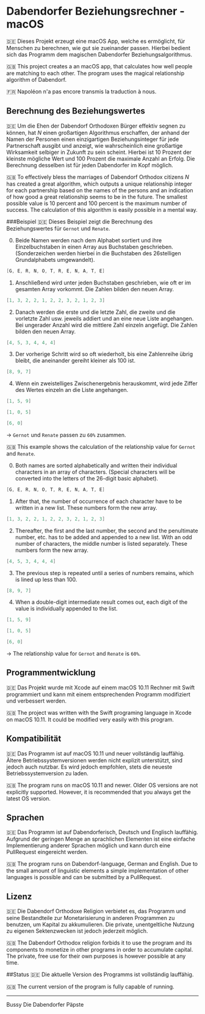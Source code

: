 # Dabendorfer Beziehungsrechner - macOS
:de: Dieses Projekt erzeugt eine macOS App, welche es ermöglicht, für Menschen zu berechnen, wie gut sie zueinander passen. Hierbei bedient sich das Programm dem magischen Dabendorfer Beziehungsalgorithmus.

:uk: This project creates a an macOS app, that calculates how well people are matching to each other. The program uses the magical relationship algorithm of Dabendorf.

:fr: Napoléon n'a pas encore transmis la traduction à nous.

## Berechnung des Beziehungswertes
:de: Um die Ehen der Dabendorf Orthodoxen Bürger effektiv segnen zu können, hat _N_ einen großartigen Algorithmus erschaffen, der anhand der Namen der Personen einen einzigartigen Beziehungsinteger für jede Partnerschaft ausgibt und anzeigt, wie wahrscheinlich eine großartige Wirksamkeit selbiger in Zukunft zu sein scheint. Hierbei ist 10 Prozent der kleinste mögliche Wert und 100 Prozent die maximale Anzahl an Erfolg. Die Berechnung desselben ist für jeden Dabendorfer im Kopf möglich.

:uk: To effectively bless the marriages of Dabendorf Orthodox citizens _N_ has created a great algorithm, which outputs a unique relationship integer for each partnership based on the names of the persons and an indication of how good a great relationship seems to be in the future. The smallest possible value is 10 percent and 100 percent is the maximum number of success. The calculation of this algorithm is easily possible in a mental way.

###Beispiel
:de: Dieses Beispiel zeigt die Berechnung des Beziehungswertes für `Gernot` und `Renate`.

0. Beide Namen werden nach dem Alphabet sortiert und ihre Einzelbuchstaben in einen Array aus Buchstaben geschrieben. (Sonderzeichen werden hierbei in die Buchstaben des 26stelligen Grundalphabets umgewandelt).
 ``` swift
[G, E, R, N, O, T, R, E, N, A, T, E]
```

1. Anschließend wird unter jeden Buchstaben geschrieben, wie oft er im gesamten Array vorkommt. Die Zahlen bilden den neuen Array.
 ``` swift
[1, 3, 2, 2, 1, 2, 2, 3, 2, 1, 2, 3]
```

2. Danach werden die erste und die letzte Zahl, die zweite und die vorletzte Zahl usw. jeweils addiert und an eine neue Liste angehangen. Bei ungerader Anzahl wird die mittlere Zahl einzeln angefügt. Die Zahlen bilden den neuen Array.
 ``` swift
[4, 5, 3, 4, 4, 4]
```

3. Der vorherige Schritt wird so oft wiederholt, bis eine Zahlenreihe übrig bleibt, die aneinander gereiht kleiner als 100 ist.
 ``` swift
[8, 9, 7]
```

4. Wenn ein zweistelliges Zwischenergebnis herauskommt, wird jede Ziffer des Wertes einzeln an die Liste angehangen.
 ``` swift
[1, 5, 9]
```
 ``` swift
[1, 0, 5]
```
 ``` swift
[6, 0]
```

-> `Gernot` und `Renate` passen zu `60%` zusammen.

:uk: This example shows the calculation of the relationship value for `Gernot` and `Renate`.

0. Both names are sorted alphabetically and written their individual characters in an array of characters. (Special characters will be converted into the letters of the 26-digit basic alphabet).
 ``` swift
[G, E, R, N, O, T, R, E, N, A, T, E]
```

1. After that, the number of occurrence of each character have to be written in a new list. These numbers form the new array.
 ``` swift
[1, 3, 2, 2, 1, 2, 2, 3, 2, 1, 2, 3]
```

2. Thereafter, the first and the last number, the second and the penultimate number, etc. has to be added and appended to a new list. With an odd number of characters, the middle number is listed separately. These numbers form the new array.
 ``` swift
[4, 5, 3, 4, 4, 4]
```

3. The previous step is repeated until a series of numbers remains, which is lined up less than 100.
 ``` swift
[8, 9, 7]
```

4. When a double-digit intermediate result comes out, each digit of the value is individually appended to the list.
 ``` swift
[1, 5, 9]
```
 ``` swift
[1, 0, 5]
```
 ``` swift
[6, 0]
```

-> The relationship value for `Gernot` and `Renate` is `60%`.

## Programmentwicklung
:de: Das Projekt wurde mit Xcode auf einem macOS 10.11 Rechner mit Swift programmiert und kann mit einem entsprechenden Programm modifiziert und verbessert werden.

:uk: The project was written with the Swift programing language in Xcode on macOS 10.11. It could be modified very easily with this program.

## Kompatibilität
:de: Das Programm ist auf macOS 10.11 und neuer vollständig lauffähig. Ältere Betriebssystemversionen werden nicht explizit unterstützt, sind jedoch auch nutzbar. Es wird jedoch empfohlen, stets die neueste Betriebssystemversion zu laden.

:uk: The program runs on macOS 10.11 and newer. Older OS versions are not explicitly supported. However, it is recommended that you always get the latest OS version.

## Sprachen
:de: Das Programm ist auf Dabendorferisch, Deutsch und Englisch lauffähig. Aufgrund der geringen Menge an sprachlichen Elementen ist eine einfache Implementierung anderer Sprachen möglich und kann durch eine PullRequest eingereicht werden.

:uk: The program runs on Dabendorf-language, German and English. Due to the small amount of linguistic elements a simple implementation of other languages is possible and can be submitted by a PullRequest.

## Lizenz
:de: Die Dabendorf Orthodoxe Religion verbietet es, das Programm und seine Bestandteile zur Monetarisierung in anderen Programmen zu benutzen, um Kapital zu akkumulieren. Die private, unentgeltliche Nutzung zu eigenen Sektenzwecken ist jedoch jederzeit möglich.

:uk: The Dabendorf Orthodox religion forbids it to use the program and its components to monetize in other programs in order to accumulate capital. The private, free use for their own purposes is however possible at any time.

##Status
:de: Die aktuelle Version des Programms ist vollständig lauffähig.

:uk: The current version of the program is fully capable of running.


***

Bussy
Die Dabendorfer Päpste
